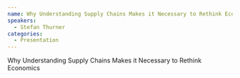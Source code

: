 ```yaml
--- 
name: Why Understanding Supply Chains Makes it Necessary to Rethink Economics
speakers: 
  - Stefan Thurner
categories:
  - Presentation
---
```


Why Understanding Supply Chains Makes it Necessary to Rethink Economics